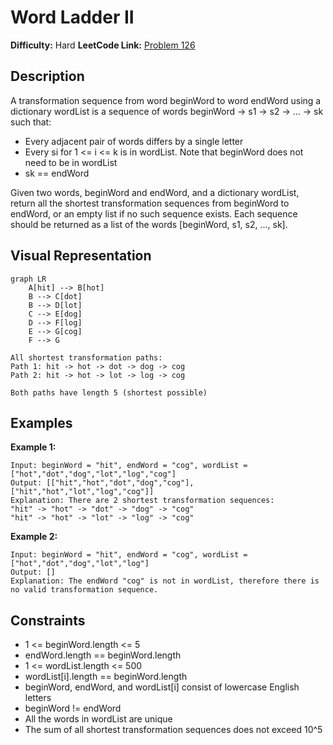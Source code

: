 # Word Ladder II

**Difficulty:** Hard
**LeetCode Link:** [Problem 126](https://leetcode.com/problems/word-ladder-ii/)

## Description
A transformation sequence from word beginWord to word endWord using a dictionary wordList is a sequence of words beginWord -> s1 -> s2 -> ... -> sk such that:
- Every adjacent pair of words differs by a single letter
- Every si for 1 <= i <= k is in wordList. Note that beginWord does not need to be in wordList
- sk == endWord

Given two words, beginWord and endWord, and a dictionary wordList, return all the shortest transformation sequences from beginWord to endWord, or an empty list if no such sequence exists. Each sequence should be returned as a list of the words [beginWord, s1, s2, ..., sk].

## Visual Representation

```mermaid
graph LR
    A[hit] --> B[hot]
    B --> C[dot]
    B --> D[lot]
    C --> E[dog]
    D --> F[log]
    E --> G[cog]
    F --> G
```

```
All shortest transformation paths:
Path 1: hit -> hot -> dot -> dog -> cog
Path 2: hit -> hot -> lot -> log -> cog

Both paths have length 5 (shortest possible)
```

## Examples

**Example 1:**
```
Input: beginWord = "hit", endWord = "cog", wordList = ["hot","dot","dog","lot","log","cog"]
Output: [["hit","hot","dot","dog","cog"],["hit","hot","lot","log","cog"]]
Explanation: There are 2 shortest transformation sequences:
"hit" -> "hot" -> "dot" -> "dog" -> "cog"
"hit" -> "hot" -> "lot" -> "log" -> "cog"
```

**Example 2:**
```
Input: beginWord = "hit", endWord = "cog", wordList = ["hot","dot","dog","lot","log"]
Output: []
Explanation: The endWord "cog" is not in wordList, therefore there is no valid transformation sequence.
```

## Constraints
- 1 <= beginWord.length <= 5
- endWord.length == beginWord.length
- 1 <= wordList.length <= 500
- wordList[i].length == beginWord.length
- beginWord, endWord, and wordList[i] consist of lowercase English letters
- beginWord != endWord
- All the words in wordList are unique
- The sum of all shortest transformation sequences does not exceed 10^5
